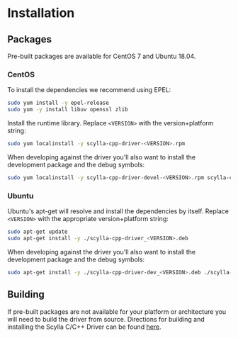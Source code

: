 # Installation

## Packages

Pre-built packages are available for CentOS 7 and Ubuntu 18.04.

### CentOS

To install the dependencies we recommend using EPEL:

```bash
sudo yum install -y epel-release
sudo yum -y install libuv openssl zlib
```

Install the runtime library. Replace `<VERSION>` with the version+platform string:

```bash
sudo yum localinstall -y scylla-cpp-driver-<VERSION>.rpm
```

When developing against the driver you'll also want to install the development
package and the debug symbols:

```bash
sudo yum localinstall -y scylla-cpp-driver-devel-<VERSION>.rpm scylla-cpp-driver-debuginfo-<VERSION>.rpm
```

### Ubuntu

Ubuntu's apt-get will resolve and install the dependencies by itself.
Replace `<VERSION>` with the appropriate version+platform string:

```bash
sudo apt-get update
sudo apt-get install -y ./scylla-cpp-driver_<VERSION>.deb
```

When developing against the driver you'll also want to install the development
package and the debug symbols:

```bash
sudo apt-get install -y ./scylla-cpp-driver-dev_<VERSION>.deb ./scylla-cpp-driver-dbg_<VERSION>.deb
```

## Building

If pre-built packages are not available for your platform or architecture you
will need to build the driver from source. Directions for building and
installing the Scylla C/C++ Driver can be found [here](/topics/building/).
